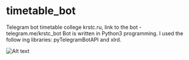 # timetable_bot
Telegram bot timetable сollege krstc.ru, link to the bot - telegram.me/krstc_bot
Bot is written in Python3 programming. I used the follow ing libraries: pyTelegramBotAPI and xlrd.

![Alt text](https://telegram.org/file/811140058/2/7GzMJk4Ij54/a1649c56fa9f805828)
